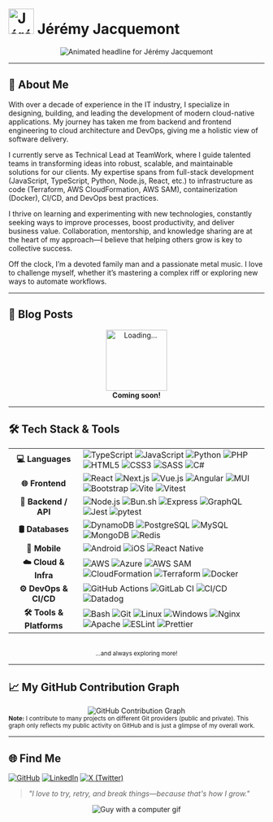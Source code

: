 # <img src="https://github.com/user-attachments/assets/36abb106-4c99-400d-9f2b-beeed3187eee" width="50" alt="Jérémy Jacquemont Avatar" /> Jérémy Jacquemont


<div align="center">
  <img src="https://readme-typing-svg.demolab.com?font=Fira+Code&weight=600&duration=3000&pause=1200&color=F7B93E&center=true&vCenter=true&width=850&lines=Cloud+%26+Software+Architect+%7C+Technical+Lead;ModernApps+Team+%40+TeamWork" alt="Animated headline for Jérémy Jacquemont" />
</div>

---

## 🚀 About Me

With over a decade of experience in the IT industry, I specialize in designing, building, and leading the development of modern cloud-native applications. My journey has taken me from backend and frontend engineering to cloud architecture and DevOps, giving me a holistic view of software delivery.

I currently serve as Technical Lead at TeamWork, where I guide talented teams in transforming ideas into robust, scalable, and maintainable solutions for our clients. My expertise spans from full-stack development (JavaScript, TypeScript, Python, Node.js, React, etc.) to infrastructure as code (Terraform, AWS CloudFormation, AWS SAM), containerization (Docker), CI/CD, and DevOps best practices.

I thrive on learning and experimenting with new technologies, constantly seeking ways to improve processes, boost productivity, and deliver business value. Collaboration, mentorship, and knowledge sharing are at the heart of my approach—I believe that helping others grow is key to collective success.

Off the clock, I’m a devoted family man and a passionate metal music. I love to challenge myself, whether it’s mastering a complex riff or exploring new ways to automate workflows.

---

## 📝 Blog Posts

<div align="center">
  <img src="https://media2.giphy.com/media/v1.Y2lkPTc5MGI3NjExZzhiZ2c2ZzVjdDdlNXB6YmJjcXQ4OXVvaThocDBkenpqaHNhbjRnciZlcD12MV9pbnRlcm5hbF9naWZfYnlfaWQmY3Q9Zw/Syx3ywM7EDpLqHLWTD/giphy.gif" width="120" alt="Loading..." />
  <br/>
  <b>Coming soon!</b>
</div>

---

## 🛠️ Tech Stack & Tools

<div align="center">

<table>
  <tr>
    <td align="center"><b>💻 Languages</b></td>
    <td>
      <img src="https://img.shields.io/badge/TypeScript-3178C6?style=for-the-badge&logo=typescript&logoColor=white" alt="TypeScript" />
      <img src="https://img.shields.io/badge/JavaScript-F7DF1E?style=for-the-badge&logo=javascript&logoColor=black" alt="JavaScript" />
      <img src="https://img.shields.io/badge/Python-3776AB?style=for-the-badge&logo=python&logoColor=white" alt="Python" />
      <img src="https://img.shields.io/badge/PHP-777BB4?style=for-the-badge&logo=php&logoColor=white" alt="PHP" />
      <img src="https://img.shields.io/badge/HTML5-E34F26?style=for-the-badge&logo=html5&logoColor=white" alt="HTML5" />
      <img src="https://img.shields.io/badge/CSS3-1572B6?style=for-the-badge&logo=css3&logoColor=white" alt="CSS3" />
      <img src="https://img.shields.io/badge/SASS-CC6699?style=for-the-badge&logo=sass&logoColor=white" alt="SASS" />
      <img src="https://img.shields.io/badge/C%23-239120?style=for-the-badge&logo=c-sharp&logoColor=white" alt="C#" />
    </td>
  </tr>
  <tr>
    <td align="center"><b>🌐 Frontend</b></td>
    <td>
      <img src="https://img.shields.io/badge/React-61DAFB?style=for-the-badge&logo=react&logoColor=black" alt="React" />
      <img src="https://img.shields.io/badge/Next.js-000000?style=for-the-badge&logo=next.js&logoColor=white" alt="Next.js" />
      <img src="https://img.shields.io/badge/Vue.js-4FC08D?style=for-the-badge&logo=vue.js&logoColor=white" alt="Vue.js" />
      <img src="https://img.shields.io/badge/Angular-DD0031?style=for-the-badge&logo=angular&logoColor=white" alt="Angular" />
      <img src="https://img.shields.io/badge/MUI-007FFF?style=for-the-badge&logo=mui&logoColor=white" alt="MUI" />
      <img src="https://img.shields.io/badge/Bootstrap-7952B3?style=for-the-badge&logo=bootstrap&logoColor=white" alt="Bootstrap" />
      <img src="https://img.shields.io/badge/Vite-646CFF?style=for-the-badge&logo=vite&logoColor=white" alt="Vite" />
      <img src="https://img.shields.io/badge/Vitest-6E9F18?style=for-the-badge&logo=vitest&logoColor=white" alt="Vitest" />
    </td>
  </tr>
  <tr>
    <td align="center"><b>🔗 Backend / API</b></td>
    <td>
      <img src="https://img.shields.io/badge/Node.js-339933?style=for-the-badge&logo=node.js&logoColor=white" alt="Node.js" />
      <img src="https://img.shields.io/badge/Bun.sh-000000?style=for-the-badge&logo=bun&logoColor=white" alt="Bun.sh" />
      <img src="https://img.shields.io/badge/Express-000000?style=for-the-badge&logo=express&logoColor=white" alt="Express" />
      <img src="https://img.shields.io/badge/GraphQL-E10098?style=for-the-badge&logo=graphql&logoColor=white" alt="GraphQL" />
      <img src="https://img.shields.io/badge/Jest-C21325?style=for-the-badge&logo=jest&logoColor=white" alt="Jest" />
      <img src="https://img.shields.io/badge/pytest-0A9EDC?style=for-the-badge&logo=pytest&logoColor=white" alt="pytest" />
    </td>
  </tr>
  <tr>
    <td align="center"><b>🛢️ Databases</b></td>
    <td>
      <img src="https://img.shields.io/badge/DynamoDB-4053D6?style=for-the-badge&logo=amazon-dynamodb&logoColor=white" alt="DynamoDB" />
      <img src="https://img.shields.io/badge/PostgreSQL-4169E1?style=for-the-badge&logo=postgresql&logoColor=white" alt="PostgreSQL" />
      <img src="https://img.shields.io/badge/MySQL-4479A1?style=for-the-badge&logo=mysql&logoColor=white" alt="MySQL" />
      <img src="https://img.shields.io/badge/MongoDB-47A248?style=for-the-badge&logo=mongodb&logoColor=white" alt="MongoDB" />
      <img src="https://img.shields.io/badge/Redis-DC382D?style=for-the-badge&logo=redis&logoColor=white" alt="Redis" />
    </td>
  </tr>
  <tr>
    <td align="center"><b>📱 Mobile</b></td>
    <td>
      <img src="https://img.shields.io/badge/Android-3DDC84?style=for-the-badge&logo=android&logoColor=white" alt="Android" />
      <img src="https://img.shields.io/badge/iOS-000000?style=for-the-badge&logo=apple&logoColor=white" alt="iOS" />
      <img src="https://img.shields.io/badge/React%20Native-61DAFB?style=for-the-badge&logo=react&logoColor=black" alt="React Native" />
    </td>
  </tr>
  <tr>
    <td align="center"><b>☁️ Cloud & Infra</b></td>
    <td>
      <img src="https://img.shields.io/badge/AWS-232F3E?style=for-the-badge&logo=amazon-aws&logoColor=white" alt="AWS" />
      <img src="https://img.shields.io/badge/Azure-0078D4?style=for-the-badge&logo=microsoft-azure&logoColor=blue" alt="Azure" />
      <img src="https://img.shields.io/badge/AWS%20SAM-FF9900?style=for-the-badge&logo=amazon-aws&logoColor=white" alt="AWS SAM" />
      <img src="https://img.shields.io/badge/CloudFormation-FF4F8B?style=for-the-badge&logo=amazon-aws&logoColor=white" alt="CloudFormation" />
      <img src="https://img.shields.io/badge/Terraform-623CE4?style=for-the-badge&logo=terraform&logoColor=white" alt="Terraform" />
      <img src="https://img.shields.io/badge/Docker-2496ED?style=for-the-badge&logo=docker&logoColor=white" alt="Docker" />
    </td>
  </tr>
  <tr>
    <td align="center"><b>⚙️ DevOps & CI/CD</b></td>
    <td>
      <img src="https://img.shields.io/badge/GitHub%20Actions-2088FF?style=for-the-badge&logo=github-actions&logoColor=white" alt="GitHub Actions" />
      <img src="https://img.shields.io/badge/GitLab%20CI-FC6D26?style=for-the-badge&logo=gitlab&logoColor=white" alt="GitLab CI" />
      <img src="https://img.shields.io/badge/CI%2FCD-003366?style=for-the-badge" alt="CI/CD" />
      <img src="https://img.shields.io/badge/Datadog-632CA6?style=for-the-badge&logo=datadog&logoColor=white" alt="Datadog" />
    </td>
  </tr>
  <tr>
    <td align="center"><b>🛠️ Tools & Platforms</b></td>
    <td>
      <img src="https://img.shields.io/badge/Bash-4EAA25?style=for-the-badge&logo=gnu-bash&logoColor=white" alt="Bash" />
      <img src="https://img.shields.io/badge/Git-F05032?style=for-the-badge&logo=git&logoColor=white" alt="Git" />
      <img src="https://img.shields.io/badge/Linux-FCC624?style=for-the-badge&logo=linux&logoColor=black" alt="Linux" />
      <img src="https://img.shields.io/badge/Windows-0078D6?style=for-the-badge&logo=windows&logoColor=white" alt="Windows" />
      <img src="https://img.shields.io/badge/Nginx-009639?style=for-the-badge&logo=nginx&logoColor=white" alt="Nginx" />
      <img src="https://img.shields.io/badge/Apache-D22128?style=for-the-badge&logo=apache&logoColor=white" alt="Apache" />
      <img src="https://img.shields.io/badge/ESLint-4B32C3?style=for-the-badge&logo=eslint&logoColor=white" alt="ESLint" />
      <img src="https://img.shields.io/badge/Prettier-F7B93E?style=for-the-badge&logo=prettier&logoColor=black" alt="Prettier" />
    </td>
  </tr>
</table>

<br>
<sub>...and always exploring more!</sub>

</div>

---

## 📈 My GitHub Contribution Graph

<div align="center">
  <img src="https://ghchart.rshah.org/JeremyJacquemont" alt="GitHub Contribution Graph" />
</div>

<sub>
  <b>Note:</b> I contribute to many projects on different Git providers (public and private).  
  This graph only reflects my public activity on GitHub and is just a glimpse of my overall work.
</sub>

---

## 🌐 Find Me

[![GitHub](https://img.shields.io/badge/GitHub-181717?style=flat-square&logo=github&logoColor=white)](https://github.com/JeremyJacquemont)
[![LinkedIn](https://img.shields.io/badge/LinkedIn-blue?style=flat-square&logo=linkedin)](https://www.linkedin.com/in/%F0%9F%92%BB-j%C3%A9r%C3%A9my-jacquemont-41990754/)
[![X (Twitter)](https://img.shields.io/badge/X-black?style=flat-square&logo=X&logoColor=white)](https://x.com/JeremJacquemont)

> _"I love to try, retry, and break things—because that's how I grow."_

<div align="center">
  <img src="https://github.com/user-attachments/assets/e8a2a32a-9fc8-4390-9c2d-ea9129c11cbf" alt="Guy with a computer gif" />
</div>

